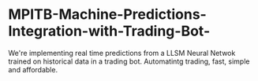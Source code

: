 # MPITB-Machine-Predictions-Integration-with-Trading-Bot-
We're implementing real time predictions from a LLSM Neural Netwok trained on historical data in a trading bot. Automatintg trading, fast, simple and affordable.
